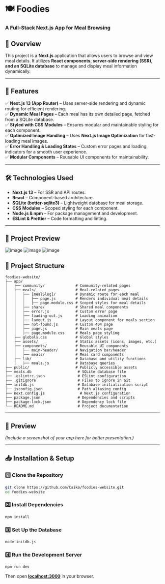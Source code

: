 # 🍽️ Foodies 
### A Full-Stack Next.js App for Meal Browsing  

## 📌 Overview  
This project is a **Next.js** application that allows users to browse and view meal details. It utilizes **React components, server-side rendering (SSR), and an SQLite database** to manage and display meal information dynamically.  

---

## 🚀 Features  
✅ **Next.js 13 (App Router)** – Uses server-side rendering and dynamic routing for efficient rendering.  
✅ **Dynamic Meal Pages** – Each meal has its own detailed page, fetched from a SQLite database.  
✅ **Styled with CSS Modules** – Ensures modular and maintainable styling for each component.  
✅ **Optimized Image Handling** – Uses **Next.js Image Optimization** for fast-loading meal images.  
✅ **Error Handling & Loading States** – Custom error pages and loading indicators for a smooth user experience.  
✅ **Modular Components** – Reusable UI components for maintainability.  

---

## 🛠️ Technologies Used  
- **Next.js 13** – For SSR and API routes.  
- **React** – Component-based architecture.  
- **SQLite (better-sqlite3)** – Lightweight database for meal storage.  
- **CSS Modules** – Scoped styling for each component.  
- **Node.js & npm** – For package management and development.  
- **ESLint & Prettier** – Code formatting and linting.  

---

## 📸 Project Preview
![image](https://github.com/user-attachments/assets/816efb7d-c50c-4278-a246-433838240f6f)
![image](https://github.com/user-attachments/assets/6660aadf-cbe3-4ae0-b945-4a7c97f2b11a)
![image](https://github.com/user-attachments/assets/647d37be-6e7f-43d2-bb3c-34025b670e4a)



## 📂 Project Structure  

```
foodies-website/
├── app/
│   ├── community/              # Community-related pages
│   ├── meals/                  # Meal-related pages
│   │   ├── [mealSlug]/         # Dynamic route for each meal
│   │   │   ├── page.js         # Renders individual meal details
│   │   │   ├── page.module.css # Scoped styles for meal details
│   │   ├── share/              # Shared meal components
│   │   ├── error.js            # Custom error page
│   │   ├── loading-out.js      # Loading animation
│   │   ├── layout.js           # Layout component for meals section
│   │   ├── not-found.js        # Custom 404 page
│   │   ├── page.js             # Main meals page
│   │   ├── page.module.css     # Meals page styling
│   ├── globals.css             # Global styles
│   ├── assets/                 # Static assets (icons, images, etc.)
│   ├── components/             # Reusable UI components
│   │   ├── main-header/        # Navigation bar/header
│   │   ├── meals/              # Meal card components
│   ├── lib/                    # Database and utility functions
│   │   ├── meals.js            # Database queries
├── public/                     # Publicly accessible assets
├── meals.db                     # SQLite database file
├── .eslintrc.json               # ESLint configuration
├── .gitignore                   # Files to ignore in Git
├── initdb.js                    # Database initialization script
├── jsconfig.json                # Path aliasing config
├── next.config.js                # Next.js configuration
├── package.json                 # Dependencies and scripts
├── package-lock.json            # Dependency lock file
└── README.md                    # Project documentation
```

---

## 📸 Preview  
*(Include a screenshot of your app here for better presentation.)*  

---

## 📥 Installation & Setup  

### 1️⃣ Clone the Repository  
```sh
git clone https://github.com/Caiko/foodies-website.git
cd foodies-website
```

### 2️⃣ Install Dependencies  
```sh
npm install
```

### 3️⃣ Set Up the Database  
```sh
node initdb.js
```

### 4️⃣ Run the Development Server  
```sh
npm run dev
```
Then open **[localhost:3000](http://localhost:3000)** in your browser.   
